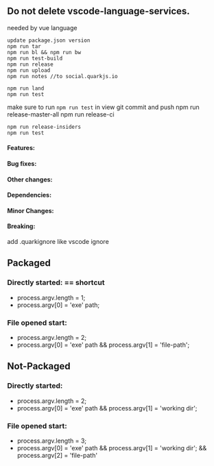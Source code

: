 <!-- # Reload not working.
# Terminal has some problem
# Fix problems component overflow issue
# when you rename a typescript file, make sure to change path in definitions.   
add typescript alias for @project/ -->
<!-- add new file context menu on file manager right click -->

## Do not delete vscode-language-services.
needed by vue language

<!-- If local release -->
<!-- In this dir -->
    update package.json version
    npm run tar
    npm run bl && npm run bw
    npm run test-build
    npm run release
    npm run upload
    npm run notes //to social.quarkjs.io
<!-- in documentation -->
    npm run land
    npm run test


<!-- If cloud release -->
<!-- In this dir -->
make sure to run `npm run test` in view
git commit and push
npm run release-master-all
npm run release-ci
<!-- in documentation -->
    npm run release-insiders
    npm run test




#### Features:
#### Bug fixes:
#### Other changes:
#### Dependencies:
#### Minor Changes:
#### Breaking:

add .quarkignore like vscode ignore



## Packaged
### Directly started: == shortcut
* process.argv.length = 1;
* process.argv[0] = 'exe' path;

### File opened start:
* process.argv.length = 2;
* process.argv[0] = 'exe' path && process.argv[1] = 'file-path';


## Not-Packaged
### Directly started:
* process.argv.length = 2;
* process.argv[0] = 'exe' path && process.argv[1] = 'working dir';

### File opened start:
* process.argv.length = 3;
* process.argv[0] = 'exe' path && process.argv[1] = 'working dir'; && process.argv[2] = 'file-path' 
